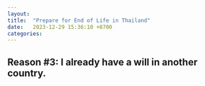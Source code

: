 ```yaml
---
layout:
title:  "Prepare for End of Life in Thailand"
date:   2023-12-29 15:36:10 +0700
categories:
---
```


## Reason #3: I already have a will in another country.
